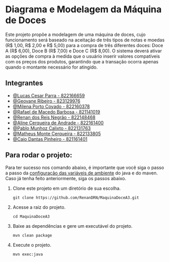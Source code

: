# Diagrama e Modelagem da Máquina de Doces

Este projeto propõe a modelagem de uma máquina de doces, cujo funcionamento será baseado na aceitação de três tipos de notas e moedas (R$ 1,00, R$ 2,00 e R$ 5,00) para a compra de três diferentes doces: Doce A (R$ 6,00), Doce B (R$ 7,00) e Doce C (R$ 8,00). O sistema deverá ativar as opções de compra à medida que o usuário inserir valores compatíveis com os preços dos produtos, garantindo que a transação ocorra apenas quando o montante necessário for atingido.

## Integrantes

- [@Lucas Cesar Parra - 822166659](https://www.github.com/Caslu-Parra)
- [@Geovane Ribeiro - 823129976](https://github.com/geovanefern467)
- [@Milena Porto Coyado - 822160378](https://www.github.com/mictalks)
- [@Rafael de Macedo Barbosa - 821141019](https://www.github.com/RafaelMB20)
- [@Renan dos Reis Negrão - 822148468](https://www.github.com/RenanDRN)
- [@Aline Cerqueira de Andrade - 822161400](https://github.com/L1NEA)
- [@Pablo Munhoz Calixto - 822131763](https://github.com/PabloCalixto)
- [@Matheus Monte Cerqueira - 822133805](https://github.com/MatheusMC2)
- [@Caio Dantas Pinheiro - 821161401](https://github.com/caiopine)


## Para rodar o projeto:
Para ter sucesso nos comando abaixo, é importante que você siga o passo a passo da [configuração das variáveis de ambiente](https://medium.com/beelabacademy/configurando-vari%C3%A1veis-de-ambiente-java-home-e-maven-home-no-windows-e-unix-d9461f783c26) do java e do maven. Caso já tenha feito anteriormente, siga os passos abaixo.  


1. Clone este projeto em um diretório de sua escolha.
   ```
   git clone https://github.com/RenanDRN/MaquinaDoceA3.git
   ```

2. Acesse a raiz do projeto.
   ```
   cd MaquinaDoceA3
   ```
   
3. Baixe as dependências e gere um executável do projeto.
   ```
   mvn clean package
   ```
 
4. Execute o projeto.
   ``` 
   mvn exec:java
   ```
   